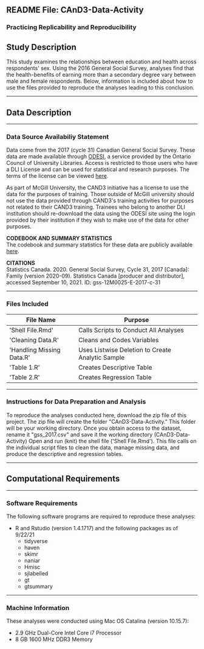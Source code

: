 ## README File: CAnD3-Data-Activity
### Practicing Replicability and Reproducibility
  
## Study Description
This study examines the relationships between education and health across 
respondents' sex. Using the 2016 General Social Survey, analyses find that 
the health-benefits of earning more than a secondary degree vary between male 
and female respondents. Below, information is included about how to use the 
files provided to reproduce the analyses leading to this conclusion.

***

## Data Description

***

### Data Source Availabiliy Statement
Data come from the 2017 (cycle 31) Canadian General Social Survey. These data 
are made available through [ODESI](https://search1.odesi.ca/#/), a service 
provided by the Ontario Council of University Libraries. Access is restricted 
to those users who have a DLI License and can be used for statistical and 
research purposes. The terms of the license can be viewed [here](https://www.statcan.gc.ca/eng/dli/licence).  

As part of McGill University, the CAND3 initiative has a license to use the data 
for the purposes of training. Those outside of McGill university should not use 
the data provided through CAND3's training activities for purposes not related 
to their CAND3 training. Trainees who belong to another DLI institution should 
re-download the data using the ODESI site using the login provided by their 
institution if they wish to make use of the data for other purposes.  

**CODEBOOK AND SUMMARY STATISTICS**  
The codebook and summary statistics for these data are publicly available [here](http://odesi1.scholarsportal.info/documentation/GSS31/c31pumf_families_codebook_E.pdf).  
  
**CITATIONS**  
Statistics Canada. 2020. General Social Survey, Cycle 31, 2017 [Canada]: Family (version 2020-09). Statistics Canada [producer and distributor], accessed September 10, 2021. ID: gss-12M0025-E-2017-c-31

***

### Files Included

**File Name**             | **Purpose**
--------------------------| -------------------------------------------------
'Shell File.Rmd'          | Calls Scripts to Conduct All Analyses
'Cleaning Data.R'         | Cleans and Codes Variables
'Handling Missing Data.R' | Uses Listwise Deletion to Create Analytic Sample 
'Table 1.R'               | Creates Descriptive Table
'Table 2.R'               | Creates Regression Table

***

### Instructions for Data Preparation and Analysis
To reproduce the analyses conducted here, download the zip file of this project. 
The zip file will create the folder "CAnD3-Data-Activity." This folder will be 
your working directory. Once you obtain access to the dataset, rename it 
"gss_2017.csv" and save it the working directory (CAnD3-Data-Activity) Open and 
run (knit) the shell file ('Shell File.Rmd'). This file calls on the individual 
script files to clean the data, manage missing data, and produce the descriptive 
and regression tables.  

***

## Computational Requirements

***

### Software Requirements
The following software programs are required to reproduce these analyses:  

* R and Rstudio (version 1.4.1717) and the following packages as of 9/22/21
    + tidyverse  
    + haven  
    + skimr  
    + naniar  
    + Hmisc  
    + sjlabelled  
    + gt  
    + gtsummary  

***

### Machine Information
These analyses were conducted using Mac OS Catalina (version 10.15.7):  

* 2.9 GHz Dual-Core Intel Core i7 Processor
* 8 GB 1600 MHz DDR3 Memory

